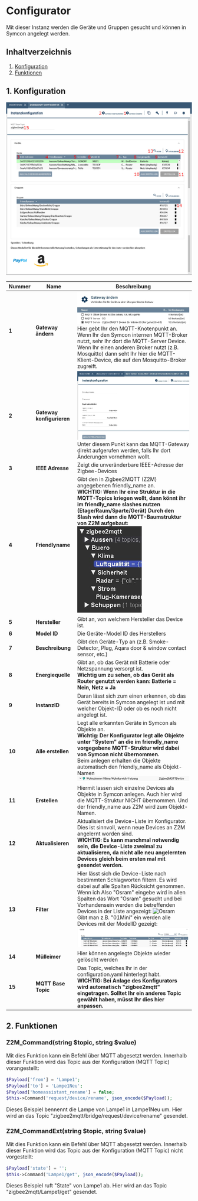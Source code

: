 # Configurator
Mit dieser Instanz werden die Geräte und Gruppen gesucht und können in Symcon angelegt werden.

## Inhaltverzeichnis
1. [Konfiguration](#1-konfiguration)
2. [Funktionen](#2-funktionen)

## 1. Konfiguration

![Übersicht Konfigurator](docs/pictures/konfigurator_ansicht.jpg)



Nummer | Name | Beschreibung
------------ | ------------- | -------------
**1** | **Gateway ändern** | ![Gateway ändern](docs/pictures/konfigurator_gatewayauswahl.jpg) <br>Hier gebt Ihr den MQTT-Knotenpunkt an. Wenn Ihr den Symcon internen MQTT-Broker nutzt, sehr Ihr dort die MQTT-Server Device. Wenn Ihr einen anderen Broker nutzt (z.B. Mosquitto) dann seht Ihr hier die MQTT-Klient-Device, die auf den Mosquitto-Broker zugreift.
**2** | **Gateway konfigurieren** | ![Gateway konfigurieren](docs/pictures/konfigurator_Gateway_konfigurieren.jpg) Unter diesem Punkt kann das MQTT-Gateway direkt aufgerufen werden, falls Ihr dort Änderungen vornehmen wollt.
**3** | **IEEE Adresse** | Zeigt die unveränderbare IEEE-Adresse der Zigbee-Devices
**4** | **Friendlyname** | Gibt den in Zigbee2MQTT (Z2M) angegebenen friendly_name an. <br> **WICHTIG: Wenn Ihr eine Struktur in die MQTT-Topics kriegen wollt, dann könnt ihr im friendly_name slashes nutzen (Etage/Raum/Sparte/Gerät) Durch den Slash wird dann die MQTT-Baumstruktur von Z2M aufgebaut:** <br>![MQTT Struktur](docs/pictures/mqtt_struktur.jpg)
**5** | **Hersteller** | Gibt an, von welchem Hersteller das Device ist.
**6** | **Model ID** | Die Geräte-Model ID des Herstellers
**7** | **Beschreibung** | Gibt den Geräte-Typ an (z.B. Smoke-Detector, Plug, Aqara door & window contact sensor, etc.)
**8** | **Energiequelle** | Gibt an, ob das Gerät mit Batterie oder Netzspannung versorgt ist.<br> **Wichtig um zu sehen, ob das Gerät als Router genutzt werden kann: Batterie = Nein, Netz = Ja**
**9** | **InstanzID** | Daran lässt sich zum einen erkennen, ob das Gerät bereits in Symcon angelegt ist und mit welcher Objekt-ID oder ob es noch nicht angelegt ist.
**10** | **Alle erstellen** | Legt alle erkannten Geräte in Symcon als Objekte an.<br> **Wichtig: Der Konfigurator legt alle Objekte unter "System" an die im friendly_name vorgegebene MQTT-Struktur wird dabei von Symcon nicht übernommen.** <br> Beim anlegen erhalten die Objekte automatisch den friendly_name als Objekt-Namen ![Objekt Name](docs/pictures/konfigurator_Objektname.jpg)
**11** | **Erstellen** | Hiermit lassen sich einzelne Devices als Objekte in Symcon anlegen. Auch hier wird die MQTT-Struktur NICHT übernommen. Und der friendly_name aus Z2M wird zum Objekt-Namen.
**12** | **Aktualisieren** | Aktualisiert die Device-Liste im Konfigurator. Dies ist sinnvoll, wenn neue Devices an Z2M angelernt worden sind. <br> **WICHTIG: Es kann manchmal notwendig sein, die Device-Liste zweimal zu aktualisieren, da nicht alle neu angelernten Devices gleich beim ersten mal mit gesendet werden.**
**13** | **Filter** | Hier lässt sich die Device-Liste nach bestimmten Schlagworten filtern. Es wird dabei auf alle Spalten Rücksicht genommen. Wenn ich Also "Osram" eingebe wird in allen Spalten das Wort "Osram" gesucht und bei Vorhandensein werden die betreffenden Devices in der Liste angezeigt: ![Osram](featureWithUserExtension/docs/pictures/konfigurator_osram.jpg)<br>Gibt man z.B. "01Mini" ein werden alle Devices mit der ModelID gezeigt:<br> ![01Mini](docs/pictures/konfigurator_miniZB.jpg)
**14** | **Mülleimer** | Hier können angelegte Objekte wieder gelöscht werden
**15** | **MQTT Base Topic** | Das Topic, welches Ihr in der configuration.yaml hinterlegt habt. <br> **WICHTIG: Bei Anlage des Konfigurators wird automatisch "zigbee2mqtt" eingetragen. Solltet Ihr ein anderes Topic gewählt haben, müsst Ihr dies hier anpassen.**
## 2. Funktionen

### Z2M_Command(string $topic, string $value)
Mit dies Funktion kann ein Befehl über MQTT abgesetzt werden.
Innerhalb dieser Funktion wird das Topic aus der Konfiguration (MQTT Topic) vorangestellt:

```php
$Payload['from'] = 'Lampe1';
$Payload['to'] = 'Lampe1Neu';
$Payload['homeassistant_rename'] = false;
$this->Command('request/device/rename', json_encode($Payload));
```
Dieses Beispiel bennennt die Lampe von Lampe1 in Lampe1Neu um.
Hier wird an das Topic "zigbee2mqtt/bridge/request/device/rename" gesendet.

### Z2M_CommandExt(string $topic, string $value)
Mit dies Funktion kann ein Befehl über MQTT abgesetzt werden.
Innerhalb dieser Funktion wird das Topic aus der Konfiguration (MQTT Topic) nicht vorgestellt:

```php
$Payload['state'] = '';
$this->Command('Lampe1/get', json_encode($Payload));
```
Dieses Beispiel ruft "State" von Lampe1 ab.
Hier wird an das Topic "zigbee2mqtt/Lampe1/get" gesendet.